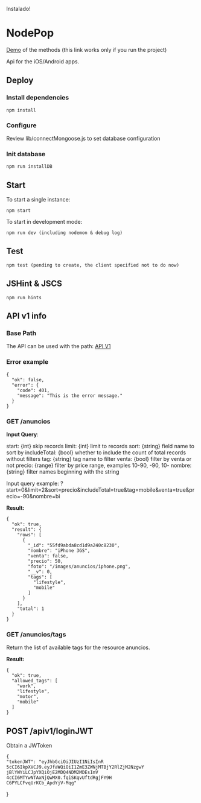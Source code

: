 
Instalado!

# NodePop

[Demo](/anuncios) of the methods (this link works only if you run the project)

Api for the iOS/Android apps.

## Deploy

### Install dependencies
    
    npm install

### Configure  

Review lib/connectMongoose.js to set database configuration

### Init database

    npm run installDB

## Start

To start a single instance:
    
    npm start

To start in development mode:

    npm run dev (including nodemon & debug log)

## Test

    npm test (pending to create, the client specified not to do now)

## JSHint & JSCS

    npm run hints

## API v1 info


### Base Path

The API can be used with the path:
[API V1](/apiv1/anuncios)

### Error example

    {
      "ok": false,
      "error": {
        "code": 401,
        "message": "This is the error message."
      }
    }

### GET /anuncios

**Input Query**:

start: {int} skip records
limit: {int} limit to records
sort: {string} field name to sort by
includeTotal: {bool} whether to include the count of total records without filters
tag: {string} tag name to filter
venta: {bool} filter by venta or not
precio: {range} filter by price range, examples 10-90, -90, 10-
nombre: {string} filter names beginning with the string

Input query example: ?start=0&limit=2&sort=precio&includeTotal=true&tag=mobile&venta=true&precio=-90&nombre=bi

**Result:** 

    {
      "ok": true,
      "result": {
        "rows": [
          {
            "_id": "55fd9abda8cd1d9a240c8230",
            "nombre": "iPhone 3GS",
            "venta": false,
            "precio": 50,
            "foto": "/images/anuncios/iphone.png",
            "__v": 0,
            "tags": [
              "lifestyle",
              "mobile"
            ]
          }
        ],
        "total": 1
      }
    }


### GET /anuncios/tags

Return the list of available tags for the resource anuncios.

**Result:** 

    {
      "ok": true,
      "allowed_tags": [
        "work",
        "lifestyle",
        "motor",
        "mobile"
      ]
    }

## POST  /apiv1/loginJWT

  Obtain a JWToken

    {
    "tokenJWT": "eyJhbGciOiJIUzI1NiIsInR
    5cCI6IkpXVCJ9.eyJfaWQiOiI1ZmE3ZWNjMTBjY2RlZjM2NzgwY
    jBlYWYiLCJpYXQiOjE2MDQ4NDM2MDEsImV
    4cCI6MTYwNTAxNjQwMX0.fqiSKqvUftdRgjFY9H
    C6PYLCFvqUrKCb_ApdYjV-Mqg"
}